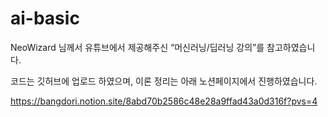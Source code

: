 # ai-basic
NeoWizard 님께서 유튜브에서 제공해주신 “머신러닝/딥러닝 강의”를 참고하였습니다.


코드는 깃허브에 업로드 하였으며, 이론 정리는 아래 노션페이지에서 진행하였습니다.

https://bangdori.notion.site/8abd70b2586c48e28a9ffad43a0d316f?pvs=4
